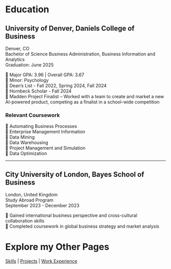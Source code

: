 # Education  

## University of Denver, Daniels College of Business  
Denver, CO  
Bachelor of Science Business Administration, Business Information and Analytics  
Graduation: June 2025  

🔹 Major GPA: 3.96 | Overall GPA: 3.67  
🔹 Minor: Psychology  
🔹 Dean’s List - Fall 2022, Spring 2024, Fall 2024  
🔹 Hornbeck Scholar - Fall 2024  
🔹 Madden Project Finalist – Worked with a team to create and market a new AI-powered product, competing as a finalist in a school-wide competition  

### Relevant Coursework  
🔹 Automating Business Processes  
🔹 Enterprise Management Information  
🔹 Data Mining  
🔹 Data Warehousing  
🔹 Project Management and Simulation  
🔹 Data Optimization  

---

## City University of London, Bayes School of Business  
London, United Kingdom  
Study Abroad Program  
September 2023 - December 2023  

🔹 Gained international business perspective and cross-cultural collaboration skills  
🔹 Completed coursework in global business strategy and market analysis  


# Explore my Other Pages  

[Skills](skills.md) | [Projects](projects.md) | [Work Experience](experience.md)  
